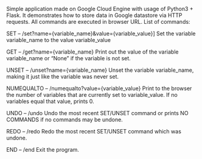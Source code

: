 Simple application made on Google Cloud Engine with usage of Python3 + Flask. It demonstrates how to store data in Google datastore via HTTP requests.
All commands are executed in browser URL.
List of commands:

SET – /set?name={variable_name}&value={variable_value}] 
Set the variable variable_name to the value variable_value

GET – /get?name={variable_name} 
Print out the value of the variable variable_name or “None” if the variable is not set.

UNSET – /unset?name={variable_name}
Unset the variable variable_name, making it just like the variable was never set.

NUMEQUALTO – /numequalto?value={variable_value}
Print to the browser the number of variables that are currently set to variable_value. If no variables equal that value, prints 0.

UNDO – /undo
Undo the most recent SET/UNSET command or prints NO COMMANDS if no commands may be undone.

REDO – /redo
Redo the most recent SET/UNSET command which was undone. 

END – /end
Exit the program.


